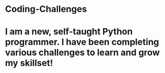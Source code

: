 # Coding-Challenges
# I am a new, self-taught Python programmer.  I have been completing various challenges to learn and grow my skillset!

